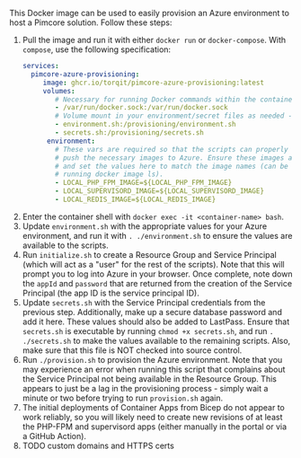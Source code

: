 This Docker image can be used to easily provision an Azure environment to host a Pimcore solution. Follow these steps:

1. Pull the image and run it with either `docker run` or `docker-compose`. With `compose`, use the following specification:
   ```yaml
   services:
     pimcore-azure-provisioning:
        image: ghcr.io/torqit/pimcore-azure-provisioning:latest
        volumes:
           # Necessary for running Docker commands within the container
           - /var/run/docker.sock:/var/run/docker.sock
           # Volume mount in your environment/secret files as needed - copy these from stub.environment.sh and stub.secrets.sh, respectively
           - environment.sh:/provisioning/environment.sh
           - secrets.sh:/provisioning/secrets.sh
         environment:
           # These vars are required so that the scripts can properly tag and
           # push the necessary images to Azure. Ensure these images are built
           # and set the values here to match the image names (can be found by
           # running docker image ls).
           - LOCAL_PHP_FPM_IMAGE=${LOCAL_PHP_FPM_IMAGE}
           - LOCAL_SUPERVISORD_IMAGE=${LOCAL_SUPERVISORD_IMAGE}
           - LOCAL_REDIS_IMAGE=${LOCAL_REDIS_IMAGE}
   ```
2. Enter the container shell with `docker exec -it <container-name> bash`.
3. Update `environment.sh` with the appropriate values for your Azure environment, and run it with `. ./environment.sh` to ensure the values are available to the scripts.
4. Run `initialize.sh` to create a Resource Group and Service Principal (which will act as a "user" for the rest of the scripts). Note that this will prompt you to log into Azure in your browser. Once complete, note down the `appId` and `password` that are returned from the creation of the Service Principal (the app ID is the service principal ID).
5. Update `secrets.sh` with the Service Principal credentials from the previous step. Additionally, make up a secure database password and add it here. These values should also be added to LastPass. Ensure that `secrets.sh` is executable by running `chmod +x secrets.sh`, and run `. ./secrets.sh` to make the values available to the remaining scripts. Also, make sure that this file is NOT checked into source control.
6. Run `./provision.sh` to provision the Azure environment. Note that you may experience an error when running this script that complains about the Service Principal not being available in the Resource Group. This appears to just be a lag in the provisioning process - simply wait a minute or two before trying to run `provision.sh` again.
7. The initial deployments of Container Apps from Bicep do not appear to work reliably, so you will likely need to create new revisions of at least the PHP-FPM and supervisord apps (either manually in the portal or via a GitHub Action).
8. TODO custom domains and HTTPS certs

